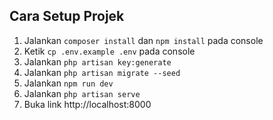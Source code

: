 ## Cara Setup Projek

1. Jalankan ```composer install``` dan ```npm install``` pada console
2. Ketik ```cp .env.example .env``` pada console
3. Jalankan ```php artisan key:generate```
4. Jalankan ```php artisan migrate --seed```
5. Jalankan ```npm run dev```
6. Jalankan ```php artisan serve```
7. Buka link http://localhost:8000
